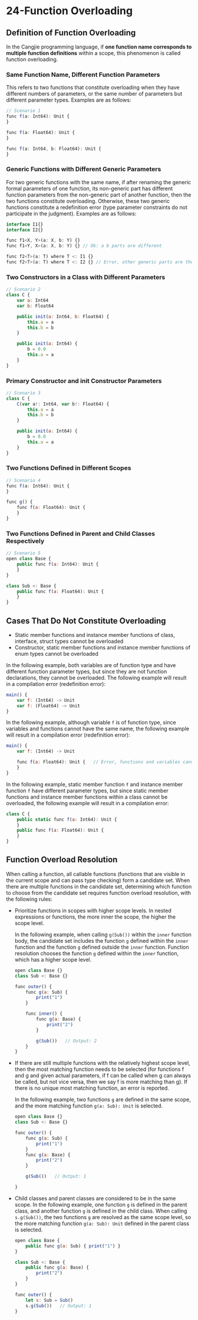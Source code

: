 # 24-Function Overloading

## Definition of Function Overloading

In the Cangjie programming language, if **one function name corresponds to multiple function definitions** within a scope, this phenomenon is called function overloading.

### Same Function Name, Different Function Parameters

This refers to two functions that constitute overloading when they have different numbers of parameters, or the same number of parameters but different parameter types. Examples are as follows:

```javascript
// Scenario 1
func f(a: Int64): Unit {
}

func f(a: Float64): Unit {
}

func f(a: Int64, b: Float64): Unit {
}
```

### Generic Functions with Different Generic Parameters

For two generic functions with the same name, if after renaming the generic formal parameters of one function, its non-generic part has different function parameters from the non-generic part of another function, then the two functions constitute overloading. Otherwise, these two generic functions constitute a redefinition error (type parameter constraints do not participate in the judgment). Examples are as follows:

```javascript
interface I1{}
interface I2{}

func f1<X, Y>(a: X, b: Y) {}
func f1<Y, X>(a: X, b: Y) {} // Ok: a b parts are different

func f2<T>(a: T) where T <: I1 {}
func f2<T>(a: T) where T <: I2 {} // Error, other generic parts are the same
```

### Two Constructors in a Class with Different Parameters

```javascript
// Scenario 2
class C {
    var a: Int64
    var b: Float64

    public init(a: Int64, b: Float64) {
        this.a = a
        this.b = b
    }

    public init(a: Int64) {
        b = 0.0
        this.a = a
    }
}
```

### Primary Constructor and init Constructor Parameters

```javascript
// Scenario 3
class C {
    C(var a!: Int64, var b!: Float64) {
        this.a = a
        this.b = b
    }

    public init(a: Int64) {
        b = 0.0
        this.a = a
    }
}
```

### Two Functions Defined in Different Scopes

```javascript
// Scenario 4
func f(a: Int64): Unit {
}

func g() {
    func f(a: Float64): Unit {
    }
}
```

### Two Functions Defined in Parent and Child Classes Respectively

```javascript
// Scenario 5
open class Base {
    public func f(a: Int64): Unit {
    }
}

class Sub <: Base {
    public func f(a: Float64): Unit {
    }
}
```

## Cases That Do Not Constitute Overloading

- Static member functions and instance member functions of class, interface, struct types cannot be overloaded
- Constructor, static member functions and instance member functions of enum types cannot be overloaded

In the following example, both variables are of function type and have different function parameter types, but since they are not function declarations, they cannot be overloaded. The following example will result in a compilation error (redefinition error):

```javascript
main() {
    var f: (Int64) -> Unit
    var f: (Float64) -> Unit
}
```

In the following example, although variable `f` is of function type, since variables and functions cannot have the same name, the following example will result in a compilation error (redefinition error):

```javascript
main() {
    var f: (Int64) -> Unit

    func f(a: Float64): Unit {   // Error, functions and variables cannot have the same name.
    }
}
```

In the following example, static member function `f` and instance member function `f` have different parameter types, but since static member functions and instance member functions within a class cannot be overloaded, the following example will result in a compilation error:

```javascript
class C {
    public static func f(a: Int64): Unit {
    }
    public func f(a: Float64): Unit {
    }
}
```

## Function Overload Resolution

When calling a function, all callable functions (functions that are visible in the current scope and can pass type checking) form a candidate set. When there are multiple functions in the candidate set, determining which function to choose from the candidate set requires function overload resolution, with the following rules:

- Prioritize functions in scopes with higher scope levels. In nested expressions or functions, the more inner the scope, the higher the scope level.

  In the following example, when calling `g(Sub())` within the `inner` function body, the candidate set includes the function `g` defined within the `inner` function and the function `g` defined outside the `inner` function. Function resolution chooses the function `g` defined within the `inner` function, which has a higher scope level.

  ```javascript
  open class Base {}
  class Sub <: Base {}
  
  func outer() {
      func g(a: Sub) {
          print("1")
      }
  
      func inner() {
          func g(a: Base) {
              print("2")
          }
  
          g(Sub())   // Output: 2
      }
  }
  ```

- If there are still multiple functions with the relatively highest scope level, then the most matching function needs to be selected (for functions f and g and given actual parameters, if f can be called when g can always be called, but not vice versa, then we say f is more matching than g). If there is no unique most matching function, an error is reported.

  In the following example, two functions `g` are defined in the same scope, and the more matching function `g(a: Sub): Unit` is selected.

  ```javascript
  open class Base {}
  class Sub <: Base {}
  
  func outer() {
      func g(a: Sub) {
          print("1")
      }
      func g(a: Base) {
          print("2")
      }
  
      g(Sub())   // Output: 1
  
  }
  ```

- Child classes and parent classes are considered to be in the same scope. In the following example, one function `g` is defined in the parent class, and another function `g` is defined in the child class. When calling `s.g(Sub())`, the two functions `g` are resolved as the same scope level, so the more matching function `g(a: Sub): Unit` defined in the parent class is selected.

  ```javascript
  open class Base {
      public func g(a: Sub) { print("1") }
  }
  
  class Sub <: Base {
      public func g(a: Base) {
          print("2")
      }
  }
  
  func outer() {
      let s: Sub = Sub()
      s.g(Sub())   // Output: 1
  }
  ```